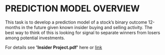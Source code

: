 # PREDICTION MODEL OVERVIEW
This task is to develop a prediction model of a stock’s binary outcome 12-months in the future given known insider
buying and selling activity. The best way to think of this is looking for signal to separate winners from losers among
potential investments.

For details see **'Insider Project.pdf'** here or [link](https://github.com/shereshevskiy/meson_insider/blob/master/Insider%20Project.pdf)

